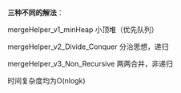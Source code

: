 **三种不同的解法**：  


mergeHelper\_v1\_minHeap 小顶堆（优先队列）

mergeHelper\_v2\_Divide\_Conquer 分治思想，递归

mergeHelper\_v3\_Non\_Recursive 两两合并，非递归

  


时间复杂度均为O\(nlogk\)

